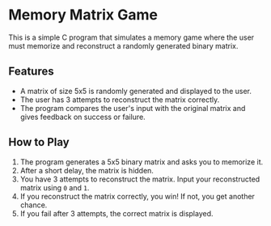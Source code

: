 # Memory Matrix Game

This is a simple C program that simulates a memory game where the user must memorize and reconstruct a randomly generated binary matrix.

## Features
- A matrix of size 5x5 is randomly generated and displayed to the user.
- The user has 3 attempts to reconstruct the matrix correctly.
- The program compares the user's input with the original matrix and gives feedback on success or failure.

## How to Play
1. The program generates a 5x5 binary matrix and asks you to memorize it.
2. After a short delay, the matrix is ​​hidden.
3. You have 3 attempts to reconstruct the matrix. Input your reconstructed matrix using `0` and `1`.
4. If you reconstruct the matrix correctly, you win! If not, you get another chance.
5. If you fail after 3 attempts, the correct matrix is ​​displayed.